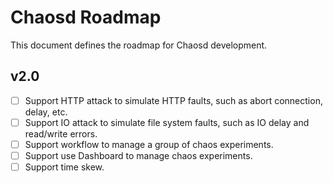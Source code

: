 # Chaosd Roadmap

This document defines the roadmap for Chaosd development.

## v2.0

- [ ] Support HTTP attack to simulate HTTP faults, such as abort connection, delay, etc.
- [ ] Support IO attack to simulate file system faults, such as IO delay and read/write errors.
- [ ] Support workflow to manage a group of chaos experiments.
- [ ] Support use Dashboard to manage chaos experiments.
- [ ] Support time skew.
